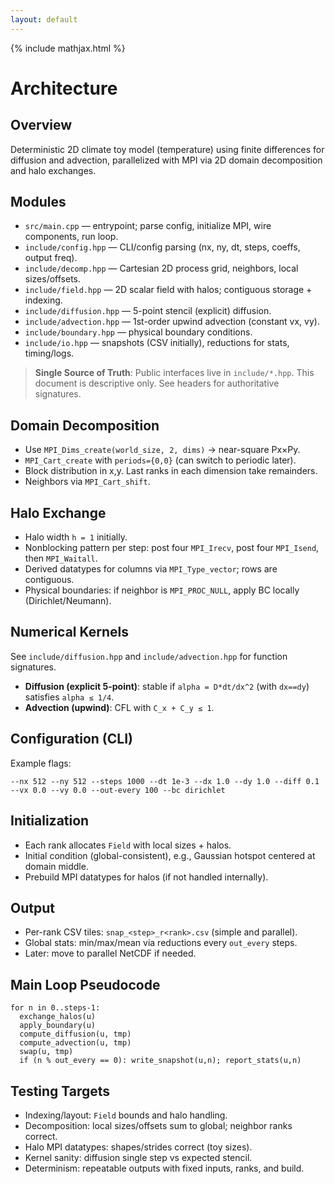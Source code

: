 ```yaml
---
layout: default
---
```

{% include mathjax.html %}

# Architecture

## Overview
Deterministic 2D climate toy model (temperature) using finite differences for diffusion and advection, parallelized with MPI via 2D domain decomposition and halo exchanges.

## Modules
- `src/main.cpp` — entrypoint; parse config, initialize MPI, wire components, run loop.
- `include/config.hpp` — CLI/config parsing (nx, ny, dt, steps, coeffs, output freq).
- `include/decomp.hpp` — Cartesian 2D process grid, neighbors, local sizes/offsets.
- `include/field.hpp` — 2D scalar field with halos; contiguous storage + indexing.
- `include/diffusion.hpp` — 5-point stencil (explicit) diffusion.
- `include/advection.hpp` — 1st-order upwind advection (constant vx, vy).
- `include/boundary.hpp` — physical boundary conditions.
- `include/io.hpp` — snapshots (CSV initially), reductions for stats, timing/logs.

> **Single Source of Truth**: Public interfaces live in `include/*.hpp`. This document is descriptive only. See headers for authoritative signatures.

## Domain Decomposition
- Use `MPI_Dims_create(world_size, 2, dims)` → near-square Px×Py.
- `MPI_Cart_create` with `periods={0,0}` (can switch to periodic later).
- Block distribution in x,y. Last ranks in each dimension take remainders.
- Neighbors via `MPI_Cart_shift`.

## Halo Exchange
- Halo width `h = 1` initially.
- Nonblocking pattern per step: post four `MPI_Irecv`, post four `MPI_Isend`, then `MPI_Waitall`.
- Derived datatypes for columns via `MPI_Type_vector`; rows are contiguous.
- Physical boundaries: if neighbor is `MPI_PROC_NULL`, apply BC locally (Dirichlet/Neumann).

## Numerical Kernels
See `include/diffusion.hpp` and `include/advection.hpp` for function signatures.
- **Diffusion (explicit 5-point)**: stable if `alpha = D*dt/dx^2` (with `dx==dy`) satisfies `alpha ≤ 1/4`.
- **Advection (upwind)**: CFL with `C_x + C_y ≤ 1`.

## Configuration (CLI)
Example flags:
```
--nx 512 --ny 512 --steps 1000 --dt 1e-3 --dx 1.0 --dy 1.0 --diff 0.1 --vx 0.0 --vy 0.0 --out-every 100 --bc dirichlet
```

## Initialization
- Each rank allocates `Field` with local sizes + halos.
- Initial condition (global-consistent), e.g., Gaussian hotspot centered at domain middle.
- Prebuild MPI datatypes for halos (if not handled internally).

## Output
- Per-rank CSV tiles: `snap_<step>_r<rank>.csv` (simple and parallel).
- Global stats: min/max/mean via reductions every `out_every` steps.
- Later: move to parallel NetCDF if needed.

## Main Loop Pseudocode
```
for n in 0..steps-1:
  exchange_halos(u)
  apply_boundary(u)
  compute_diffusion(u, tmp)
  compute_advection(u, tmp)
  swap(u, tmp)
  if (n % out_every == 0): write_snapshot(u,n); report_stats(u,n)
```

## Testing Targets
- Indexing/layout: `Field` bounds and halo handling.
- Decomposition: local sizes/offsets sum to global; neighbor ranks correct.
- Halo MPI datatypes: shapes/strides correct (toy sizes).
- Kernel sanity: diffusion single step vs expected stencil.
- Determinism: repeatable outputs with fixed inputs, ranks, and build.
